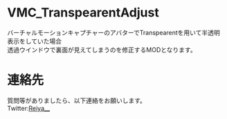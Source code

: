 # VMC_TranspearentAdjust
バーチャルモーションキャプチャーのアバターでTranspearentを用いて半透明表示をしていた場合  
透過ウインドウで裏面が見えてしまうのを修正するMODとなります。  

# 連絡先
質問等がありましたら、以下連絡をお願いします。  
Twitter:[Reiya__](https://twitter.com/Reiya__)

